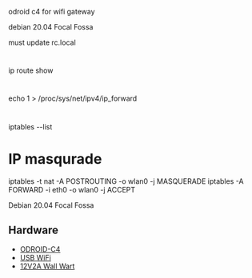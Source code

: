 odroid c4 for wifi gateway

debian 20.04 Focal Fossa

must update rc.local
#
ip route show
#
echo 1 > /proc/sys/net/ipv4/ip_forward
#
iptables --list
#
# IP masqurade 
iptables -t nat -A POSTROUTING -o wlan0 -j MASQUERADE
iptables -A FORWARD -i eth0 -o wlan0 -j ACCEPT

Debian 20.04 Focal Fossa

## Hardware
+ [ODROID-C4](https://www.hardkernel.com/shop/odroid-c4/)
+ [USB WiFi](https://www.hardkernel.com/shop/wifi-module-5bk/)
+ [12V2A Wall Wart](https://www.hardkernel.com/shop/12v-2a-power-supply-us-plug/)

